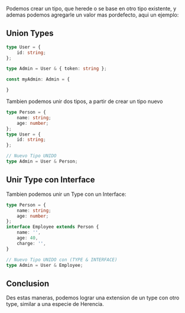 Podemos crear un tipo, que herede o se base en otro tipo existente, y ademas podemos agregarle un valor mas pordefecto, aqui un ejemplo:

## Union Types

``` typescript
type User = {
    id: string;
};

type Admin = User & { token: string };

const myAdmin: Admin = {

}
```
Tambien podemos unir dos tipos, a partir de crear un tipo nuevo
``` typescript
type Person = {
    name: string;
    age: number;
};
type User = {
    id: string;
};

// Nuevo Tipo UNIDO
type Admin = User & Person;
```
## Unir Type con Interface
Tambien podemos unir un Type con un Interface:
``` typescript
type Person = {
    name: string;
    age: number;
};
interface Employee extends Person {
    name: '',
    age: 40,
    charge: '',
}

// Nuevo Tipo UNIDO con (TYPE & INTERFACE)
type Admin = User & Employee;
```

## Conclusion
Des estas maneras, podemos lograr una extension de un type con otro type, similar a una especie de Herencia.